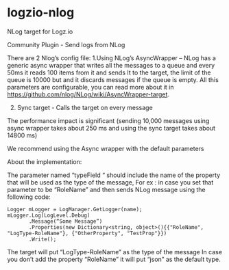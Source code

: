 # logzio-nlog
NLog target for Logz.io

Community Plugin -  Send logs from NLog

There are 2 Nlog’s config file:
1.Using NLog’s AsyncWrapper – NLog has a generic async wrapper that writes all the messages to a queue and every 50ms it reads 100 items from it and sends It to the target, the limit of the queue is 10000 but and it discards messages if the queue is empty. All this parameters are configurable, you can read more about it in https://github.com/nlog/NLog/wiki/AsyncWrapper-target.

2. Sync target - Calls the target on every message

The performance impact is significant (sending 10,000 messages using async wrapper takes about 250 ms and using the sync target takes about 14800 ms)
 
We recommend using the Async wrapper with the default parameters

About the implementation:

The parameter named “typeField “  should include the name of the property that will be used as the type of the message,
For ex : in case you set that parameter to be “RoleName” and then sends NLog message using the following code:

```
Logger mLogger = LogManager.GetLogger(name);
mLogger.Log(LogLevel.Debug)
       .Message(“Some Message”)
       .Properties(new Dictionary<string, object>(){{"RoleName", "LogType-RoleName"}, {"OtherProperty", "TestProp"}})
       .Write();
```
The target will put “LogType-RoleName” as the type of the message 
In case you don’t add the property “RoleName” it will put “json” as the default type.
